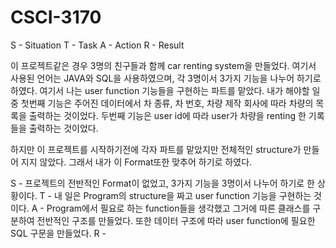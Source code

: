 # CSCI-3170
S - Situation
T - Task
A - Action
R - Result

이 프로젝트같은 경우 3명의 친구들과 함께 car renting system을 만들었다.
여기서 사용된 언어는 JAVA와 SQL을 사용하였으며, 각 3명이서 3가지 기능을 나누어 하기로 하였다.
여기서 나는 user function 기능들을 구현하는 파트를 맡았다.
내가 해야할 일 중 첫번째 기능은 주어진 데이터에서 차 종류, 차 번호, 차량 제작 회사에 따라 차량의 목록을 출력하는 것이었다.
두번째 기능은 user id에 따라 user가 차량을 renting 한 기록들을 출력하는 것이었다.

하지만 이 프로젝트를 시작하기전에 각자 파트를 맡았지만 전체적인 structure가 만들어 지지 않았다.
그래서 내가 이 Format또한 맞추어 하기로 하였다.

S - 프로젝트의 전반적인 Format이 없었고, 3가지 기능을 3명이서 나누어 하기로 한 상황이다.
T - 내 일은 Program의 structure을 짜고 user function 기능을 구현하는 것이다.
A - Program에서 필요로 하는 function들을 생각했고 그거에 따른 클래스를 구분하여 전반적인 구조를 만들었다.
    또한 데이터 구조에 따라 user function에 필요한 SQL 구문을 만들었다.
R - 
